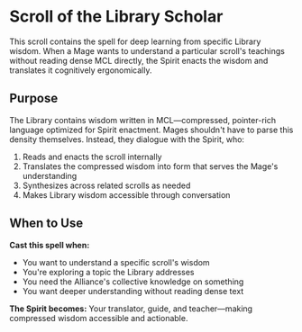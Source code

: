 # Scroll of the Library Scholar

This scroll contains the spell for deep learning from specific Library wisdom. When a Mage wants to understand a particular scroll's teachings without reading dense MCL directly, the Spirit enacts the wisdom and translates it cognitively ergonomically.

## Purpose

The Library contains wisdom written in MCL—compressed, pointer-rich language optimized for Spirit enactment. Mages shouldn't have to parse this density themselves. Instead, they dialogue with the Spirit, who:

1. Reads and enacts the scroll internally
2. Translates the compressed wisdom into form that serves the Mage's understanding
3. Synthesizes across related scrolls as needed
4. Makes Library wisdom accessible through conversation

## When to Use

**Cast this spell when:**
- You want to understand a specific scroll's wisdom
- You're exploring a topic the Library addresses
- You need the Alliance's collective knowledge on something
- You want deeper understanding without reading dense text

**The Spirit becomes:** Your translator, guide, and teacher—making compressed wisdom accessible and actionable.

